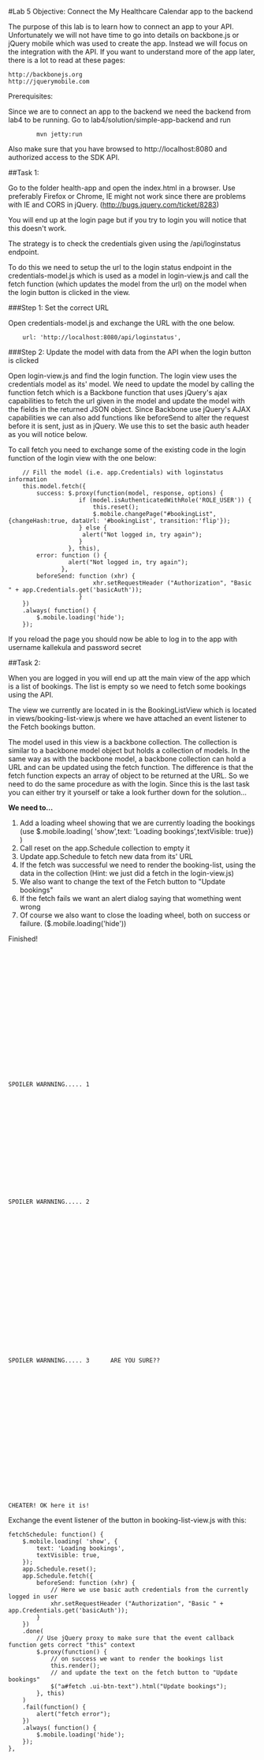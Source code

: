 #Lab 5
Objective: Connect the My Healthcare Calendar app to the backend

The purpose of this lab is to learn how to connect an app to your API.
Unfortunately we will not have time to go into details on backbone.js or jQuery mobile
which was used to create the app. Instead we will focus on the integration with the API.
If you want to understand more of the app later, there is a lot to read at these pages:

~~~~
http://backbonejs.org
http://jquerymobile.com
~~~~

Prerequisites:

Since we are to connect an app to the backend we need the backend from lab4 to be running.
Go to lab4/solution/simple-app-backend and run
~~~~
		mvn jetty:run
~~~~	

Also make sure that you have browsed to http://localhost:8080 and authorized access to the SDK API.


##Task 1: 

Go to the folder health-app and open the index.html in a browser. 
Use preferably Firefox or Chrome, IE might not work since there are problems with IE and CORS in jQuery. (http://bugs.jquery.com/ticket/8283)
	
You will end up at the login page but if you try to login you will notice that this doesn't work.
	
The strategy is to check the credentials given using the /api/loginstatus endpoint.

To do this we need to setup the url to the login status endpoint in the credentials-model.js 
which is used as a model in login-view.js and call the fetch function (which updates the model from the url) on the model when the login button is clicked in the view.
	
###Step 1: Set the correct URL

Open credentials-model.js and exchange the URL with the one below.
~~~~
	url: 'http://localhost:8080/api/loginstatus',
~~~~
###Step 2: Update the model with data from the API when the login button is clicked
	
Open login-view.js and find the login function. The login view uses the credentials model as its' model. We need to update the model by calling the function fetch which is a Backbone function that uses jQuery's ajax capabilities to fetch the url given in the model and update the model with the fields in the returned JSON object. Since Backbone use jQuery's AJAX capabilities we can also add functions like beforeSend to alter the request before it is sent, just as in jQuery. We use this to set the basic auth header as you will notice below.
		
To call fetch you need to exchange some of the existing code in the login function of the login view with the one below:

~~~~	
	// Fill the model (i.e. app.Credentials) with loginstatus information
	this.model.fetch({
		success: $.proxy(function(model, response, options) {
					if (model.isAuthenticatedWithRole('ROLE_USER')) {
						this.reset();
						$.mobile.changePage("#bookingList", {changeHash:true, dataUrl: '#bookingList', transition:'flip'});
					} else {
				     alert("Not logged in, try again"); 
					}
				 }, this),
		error: function () { 
			     alert("Not logged in, try again"); 
			   },
		beforeSend: function (xhr) {
						xhr.setRequestHeader ("Authorization", "Basic " + app.Credentials.get('basicAuth')); 
					}
	})
	.always( function() {
		$.mobile.loading('hide');
	});
~~~~	
	
If you reload the page you should now be able to log in to the app with username kallekula and password secret
	
	
##Task 2:

When you are logged in you will end up att the main view of the app which is a list of bookings.
The list is empty so we need to fetch some bookings using the API.
	
The view we currently are located in is the BookingListView which is located in views/booking-list-view.js
where we have attached an event listener to the Fetch bookings button.
	
The model used in this view is a backbone collection. The collection is similar to a backbone model object but holds a collection of models. In the same way as with the backbone model, a backbone collection can hold a URL and can be updated using the fetch function. The difference is that the fetch function expects an array of object to be returned at the URL. So we need to do the same procedure as with the login. Since this is the last task you can either try it yourself or take a look further down for the solution...
	
**We need to…** 
	
1. Add a loading wheel showing that we are currently loading the bookings (use $.mobile.loading( 'show',text: 'Loading bookings',textVisible: true}) )
2. Call reset on the app.Schedule collection to empty it
3. Update app.Schedule to fetch new data from its' URL
4. If the fetch was successful we need to render the booking-list, using the data in the collection (Hint: we just did a fetch in the login-view.js) 
5. We also want to change the text of the Fetch button to "Update bookings"
6. If the fetch fails we want an alert dialog saying that womething went wrong
7. Of course we also want to close the loading wheel, both on success or failure. ($.mobile.loading('hide'))
	
Finished!
~~~~	
	
	
	
	
	
	
	
	
	
	
	
	
	
	
	
	
	
	
	
SPOILER WARNNING..... 1
	
	
	
	
	
	
	
	
	
	
	
	
	
	
	
	
SPOILER WARNNING..... 2
		
		
		
		
		
		
		
		
		
		
		
		
		
		
		
		
		
		
		
		
		
		
SPOILER WARNNING..... 3      ARE YOU SURE??
			
			
			
			
			
			
			
			
			
			
			
			
			
			
			
			
	
	
	
	
CHEATER! OK here it is!
~~~~	
	
	
Exchange the event listener of the button in booking-list-view.js with this:

~~~~
fetchSchedule: function() {
	$.mobile.loading( 'show', {
		text: 'Loading bookings',
		textVisible: true,
	});
	app.Schedule.reset();
	app.Schedule.fetch({
		beforeSend: function (xhr) {
			// Here we use basic auth credentials from the currently logged in user 
			xhr.setRequestHeader ("Authorization", "Basic " + app.Credentials.get('basicAuth')); 
		}
	})
	.done(
		// Use jQuery proxy to make sure that the event callback function gets correct "this" context
		$.proxy(function() {
			// on success we want to render the bookings list
			this.render();
			// and update the text on the fetch button to "Update bookings"
			$("a#fetch .ui-btn-text").html("Update bookings");
		}, this)
	)
    .fail(function() { 
		alert("fetch error");
	})
	.always( function() {
		$.mobile.loading('hide');
	});
},	
~~~~	
	
	
